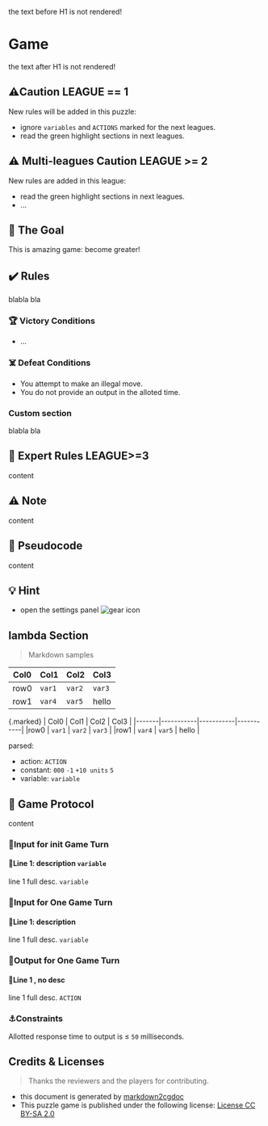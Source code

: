 the text before H1 is not rendered!

# Game

the text after H1 is not rendered!

## ⚠️Caution LEAGUE == 1

New rules will be added in this puzzle:

* ignore `variables` and `ACTIONS` marked for the next leagues.
* read the green highlight sections in next leagues.

## ⚠️ Multi-leagues Caution LEAGUE >= 2


New rules are added in this league:

* read the green highlight sections in next leagues.
* ...

## 🎯 The Goal

This is amazing game: become greater!

## ✔️ Rules

blabla bla

### 🏆 Victory Conditions

* ...

### ☠️ Defeat Conditions

* You attempt to make an illegal move.
* You do not provide an output in the alloted time.

### Custom section

blabla bla

## 🐯 Expert Rules LEAGUE>=3

content

## ⚠️ Note

content

## 📝 Pseudocode

content

## 💡 Hint

* open the settings panel ![gear icon](https://www.codingame.com/servlet/fileservlet?id=3463235186409)

## lambda Section

> Markdown samples

| Col0  | Col1      | Col2      | Col3      |
|-------|-----------|-----------|-----------|
|row0   | `var1`    | `var2`    | `var3`    |
|row1   | `var4`    | `var5`    | hello     |

{.marked}
| Col0  | Col1      | Col2      | Col3      |
|-------|-----------|-----------|-----------|
|row0   | `var1`    | `var2`    | `var3`    |
|row1   | `var4`    | `var5`    | hello     |


parsed:

* action: `ACTION`
* constant: `000` `-1` `+10 units` `5` 
* variable: `variable`

## 🧾 Game Protocol

content

### 👀Input for init Game Turn

#### 📑Line 1: description `variable`

line 1 full desc. `variable`


### 👀Input for One Game Turn

#### 📑Line 1: description

line 1 full desc. `variable`

### 💬Output for One Game Turn

#### 📑Line 1 , no desc

line 1 full desc. `ACTION`

### ⚓Constraints

Allotted response time to output is ≤ `50` milliseconds.

## Credits & Licenses

> Thanks the reviewers and the players for contributing.

* this document is generated by [markdown2cgdoc](https://github.com/marcgardent/markdown2cgdoc)
* This puzzle game is published under the following license: [License CC BY-SA 2.0](https://creativecommons.org/licenses/by-sa/2.0/)
